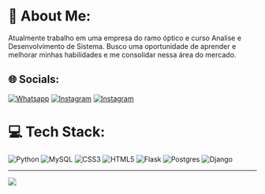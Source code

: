# 💫 About Me:
Atualmente trabalho em uma empresa do ramo óptico e curso Analise e Desenvolvimento de Sistema. Busco uma oportunidade de aprender e melhorar minhas habilidades e me consolidar nessa área do mercado.


## 🌐 Socials:
[![Whatsapp](https://img.shields.io/badge/WhatsApp-25D366?style=for-the-badge&logo=whatsapp&logoColor=white)](https://api.whatsapp.com/send/?phone=996705279&text&type=phone_number&app_absent=0)
[![Instagram](https://img.shields.io/badge/Gmail-D14836?style=for-the-badge&logo=gmail&logoColor=white)](welsoncristhianwelson@gmail.com)
[![Instagram](https://img.shields.io/badge/Instagram-%23E4405F.svg?logo=Instagram&logoColor=white)](https://instagram.com/off.alonex) 

# 💻 Tech Stack:
![Python](https://img.shields.io/badge/python-3670A0?style=for-the-badge&logo=python&logoColor=ffdd54) ![MySQL](https://img.shields.io/badge/mysql-4479A1.svg?style=for-the-badge&logo=mysql&logoColor=white) ![CSS3](https://img.shields.io/badge/css3-%231572B6.svg?style=for-the-badge&logo=css3&logoColor=white) ![HTML5](https://img.shields.io/badge/html5-%23E34F26.svg?style=for-the-badge&logo=html5&logoColor=white) ![Flask](https://img.shields.io/badge/flask-%23000.svg?style=for-the-badge&logo=flask&logoColor=white) ![Postgres](https://img.shields.io/badge/postgres-%23316192.svg?style=for-the-badge&logo=postgresql&logoColor=white) ![Django](https://img.shields.io/badge/django-%23092E20.svg?style=for-the-badge&logo=django&logoColor=white)

---
[![](https://visitcount.itsvg.in/api?id=CodZelsu&icon=0&color=4)](https://visitcount.itsvg.in)
